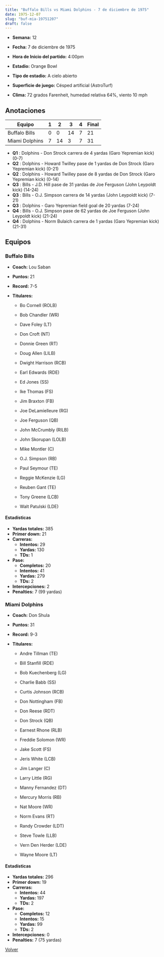 ```yaml
---
title: "Buffalo Bills vs Miami Dolphins - 7 de diciembre de 1975"
date: 1975-12-07
slug: "buf-mia-19751207"
draft: false
---
```


* **Semana:** 12
* **Fecha:** 7 de diciembre de 1975

* **Hora de Inicio del partido:** 4:00pm
* **Estadio:** Orange Bowl
* **Tipo de estadio:** A cielo abierto
* **Superficie de juego:** Césped artificial (AstroTurf)
* **Clima:** 72 grados Farenheit, humedad relativa 64%, viento 10 mph





## Anotaciones
| Equipo | 1 | 2 | 3 | 4 | Final |
|--------|---|---|---|---|-------|
| Buffalo Bills  | 0 | 0 | 14 | 7  | 21 |
| Miami Dolphins  | 7 | 14 | 3 | 7  | 31 |
* **Q1** : Dolphins - Don Strock carrera de 4 yardas (Garo Yepremian kick) (0-7)
* **Q2** : Dolphins - Howard Twilley pase de 1 yardas de Don Strock (Garo Yepremian kick) (0-21)
* **Q2** : Dolphins - Howard Twilley pase de 8 yardas de Don Strock (Garo Yepremian kick) (0-14)
* **Q3** : Bills - J.D. Hill pase de 31 yardas de Joe Ferguson (John Leypoldt kick) (14-24)
* **Q3** : Bills - O.J. Simpson carrera de 14 yardas (John Leypoldt kick) (7-21)
* **Q3** : Dolphins - Garo Yepremian field goal de 20 yardas (7-24)
* **Q4** : Bills - O.J. Simpson pase de 62 yardas de Joe Ferguson (John Leypoldt kick) (21-24)
* **Q4** : Dolphins - Norm Bulaich carrera de 1 yardas (Garo Yepremian kick) (21-31)


## Equipos


### Buffalo Bills
* **Coach:** Lou Saban
* **Puntos:** 21
* **Record:** 7-5
* **Titulares:** 

  * Bo Cornell (ROLB) 

  * Bob Chandler (WR) 

  * Dave Foley (LT) 

  * Don Croft (NT) 

  * Donnie Green (RT) 

  * Doug Allen (LILB) 

  * Dwight Harrison (RCB) 

  * Earl Edwards (RDE) 

  * Ed Jones (SS) 

  * Ike Thomas (FS) 

  * Jim Braxton (FB) 

  * Joe DeLamielleure (RG) 

  * Joe Ferguson (QB) 

  * John McCrumbly (RILB) 

  * John Skorupan (LOLB) 

  * Mike Montler (C) 

  * O.J. Simpson (RB) 

  * Paul Seymour (TE) 

  * Reggie McKenzie (LG) 

  * Reuben Gant (TE) 

  * Tony Greene (LCB) 

  * Walt Patulski (LDE) 

#### Estadísticas
* **Yardas totales:** 385
* **Primer down:** 21
* **Carreras:**
  * **Intentos:** 29
  * **Yardas:** 130
  * **TDs:** 1
* **Pase:**
  * **Completos:** 20
  * **Intentos:** 41
  * **Yardas:** 279
  * **TDs:** 2
* **Intercepciones:** 2
* **Penalties:** 7 (99 yardas)

### Miami Dolphins
* **Coach:** Don Shula
* **Puntos:** 31
* **Record:** 9-3
* **Titulares:** 

  * Andre Tillman (TE) 

  * Bill Stanfill (RDE) 

  * Bob Kuechenberg (LG) 

  * Charlie Babb (SS) 

  * Curtis Johnson (RCB) 

  * Don Nottingham (FB) 

  * Don Reese (RDT) 

  * Don Strock (QB) 

  * Earnest Rhone (RLB) 

  * Freddie Solomon (WR) 

  * Jake Scott (FS) 

  * Jeris White (LCB) 

  * Jim Langer (C) 

  * Larry Little (RG) 

  * Manny Fernandez (DT) 

  * Mercury Morris (RB) 

  * Nat Moore (WR) 

  * Norm Evans (RT) 

  * Randy Crowder (LDT) 

  * Steve Towle (LLB) 

  * Vern Den Herder (LDE) 

  * Wayne Moore (LT) 

#### Estadísticas
* **Yardas totales:** 296
* **Primer down:** 19
* **Carreras:**
  * **Intentos:** 44
  * **Yardas:** 197
  * **TDs:** 2
* **Pase:**
  * **Completos:** 12
  * **Intentos:** 15
  * **Yardas:** 99
  * **TDs:** 2
* **Intercepciones:** 0
* **Penalties:** 7 (75 yardas)


[Volver](/historia/1975)
